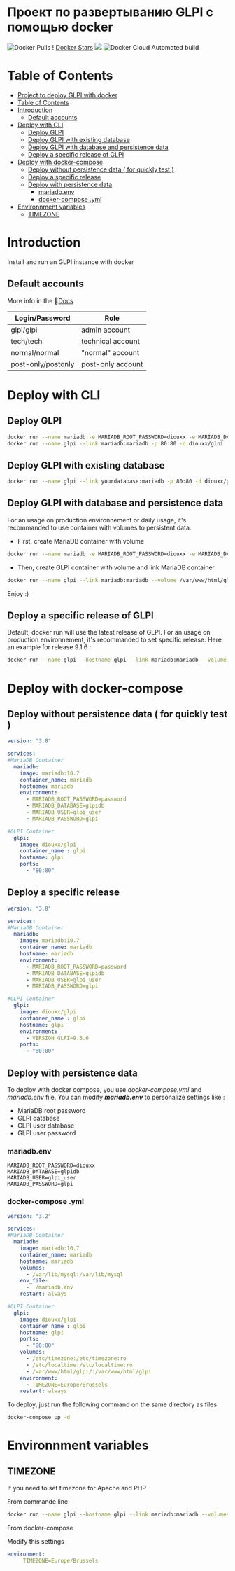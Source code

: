 # Проект по развертыванию GLPI с помощью docker

![Docker Pulls](https://img.shields.io/docker/pulls/diouxx/glpi) !
[Docker Stars](https://img.shields.io/docker/stars/diouxx/glpi) [![](https://images.microbadger.com/badges/image/diouxx/glpi.svg)](http://microbadger.com/images/diouxx/glpi "Get your own image badge on microbadger.com") ![Docker Cloud Automated build](https://img.shields.io/docker/cloud/automated/diouxx/glpi)

# Table of Contents
- [Project to deploy GLPI with docker](#project-to-deploy-glpi-with-docker)
- [Table of Contents](#table-of-contents)
- [Introduction](#introduction)
  - [Default accounts](#default-accounts)
- [Deploy with CLI](#deploy-with-cli)
  - [Deploy GLPI](#deploy-glpi)
  - [Deploy GLPI with existing database](#deploy-glpi-with-existing-database)
  - [Deploy GLPI with database and persistence data](#deploy-glpi-with-database-and-persistence-data)
  - [Deploy a specific release of GLPI](#deploy-a-specific-release-of-glpi)
- [Deploy with docker-compose](#deploy-with-docker-compose)
  - [Deploy without persistence data ( for quickly test )](#deploy-without-persistence-data--for-quickly-test-)
  - [Deploy a specific release](#deploy-a-specific-release)
  - [Deploy with persistence data](#deploy-with-persistence-data)
    - [mariadb.env](#mariadbenv)
    - [docker-compose .yml](#docker-compose-yml)
- [Environnment variables](#environnment-variables)
  - [TIMEZONE](#timezone)

# Introduction

Install and run an GLPI instance with docker

## Default accounts

More info in the 📄[Docs](https://glpi-install.readthedocs.io/en/latest/install/wizard.html#end-of-installation)

| Login/Password     	| Role              	|
|--------------------	|-------------------	|
| glpi/glpi          	| admin account     	|
| tech/tech          	| technical account 	|
| normal/normal      	| "normal" account  	|
| post-only/postonly 	| post-only account 	|

# Deploy with CLI

## Deploy GLPI 
```sh
docker run --name mariadb -e MARIADB_ROOT_PASSWORD=diouxx -e MARIADB_DATABASE=glpidb -e MARIADB_USER=glpi_user -e MARIADB_PASSWORD=glpi -d mariadb:10.7
docker run --name glpi --link mariadb:mariadb -p 80:80 -d diouxx/glpi
```

## Deploy GLPI with existing database
```sh
docker run --name glpi --link yourdatabase:mariadb -p 80:80 -d diouxx/glpi
```

## Deploy GLPI with database and persistence data

For an usage on production environnement or daily usage, it's recommanded to use container with volumes to persistent data.

* First, create MariaDB container with volume

```sh
docker run --name mariadb -e MARIADB_ROOT_PASSWORD=diouxx -e MARIADB_DATABASE=glpidb -e MARIADB_USER=glpi_user -e MARIADB_PASSWORD=glpi --volume /var/lib/mysql:/var/lib/mysql -d mariadb:10.7
```

* Then, create GLPI container with volume and link MariaDB container

```sh
docker run --name glpi --link mariadb:mariadb --volume /var/www/html/glpi:/var/www/html/glpi -p 80:80 -d diouxx/glpi
```

Enjoy :)

## Deploy a specific release of GLPI
Default, docker run will use the latest release of GLPI.
For an usage on production environnement, it's recommanded to set specific release.
Here an example for release 9.1.6 :
```sh
docker run --name glpi --hostname glpi --link mariadb:mariadb --volume /var/www/html/glpi:/var/www/html/glpi -p 80:80 --env "VERSION_GLPI=9.1.6" -d diouxx/glpi
```

# Deploy with docker-compose

## Deploy without persistence data ( for quickly test )
```yaml
version: "3.8"

services:
#MariaDB Container
  mariadb:
    image: mariadb:10.7
    container_name: mariadb
    hostname: mariadb
    environment:
      - MARIADB_ROOT_PASSWORD=password
      - MARIADB_DATABASE=glpidb
      - MARIADB_USER=glpi_user
      - MARIADB_PASSWORD=glpi

#GLPI Container
  glpi:
    image: diouxx/glpi
    container_name : glpi
    hostname: glpi
    ports:
      - "80:80"
```

## Deploy a specific release

```yaml
version: "3.8"

services:
#MariaDB Container
  mariadb:
    image: mariadb:10.7
    container_name: mariadb
    hostname: mariadb
    environment:
      - MARIADB_ROOT_PASSWORD=password
      - MARIADB_DATABASE=glpidb
      - MARIADB_USER=glpi_user
      - MARIADB_PASSWORD=glpi

#GLPI Container
  glpi:
    image: diouxx/glpi
    container_name : glpi
    hostname: glpi
    environment:
      - VERSION_GLPI=9.5.6
    ports:
      - "80:80"
```

## Deploy with persistence data

To deploy with docker compose, you use *docker-compose.yml* and *mariadb.env* file.
You can modify **_mariadb.env_** to personalize settings like :

* MariaDB root password
* GLPI database
* GLPI user database
* GLPI user password


### mariadb.env
```
MARIADB_ROOT_PASSWORD=diouxx
MARIADB_DATABASE=glpidb
MARIADB_USER=glpi_user
MARIADB_PASSWORD=glpi
```

### docker-compose .yml
```yaml
version: "3.2"

services:
#MariaDB Container
  mariadb:
    image: mariadb:10.7
    container_name: mariadb
    hostname: mariadb
    volumes:
      - /var/lib/mysql:/var/lib/mysql
    env_file:
      - ./mariadb.env
    restart: always

#GLPI Container
  glpi:
    image: diouxx/glpi
    container_name : glpi
    hostname: glpi
    ports:
      - "80:80"
    volumes:
      - /etc/timezone:/etc/timezone:ro
      - /etc/localtime:/etc/localtime:ro
      - /var/www/html/glpi/:/var/www/html/glpi
    environment:
      - TIMEZONE=Europe/Brussels
    restart: always
```

To deploy, just run the following command on the same directory as files

```sh
docker-compose up -d
```

# Environnment variables

## TIMEZONE
If you need to set timezone for Apache and PHP

From commande line
```sh
docker run --name glpi --hostname glpi --link mariadb:mariadb --volumes-from glpi-data -p 80:80 --env "TIMEZONE=Europe/Brussels" -d diouxx/glpi
```

From docker-compose

Modify this settings
```yaml
environment:
     TIMEZONE=Europe/Brussels
```
